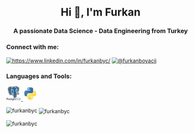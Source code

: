 <h1 align="center">Hi 👋, I'm Furkan</h1>
<h3 align="center">A passionate Data Science - Data Engineering from Turkey</h3>

<h3 align="left">Connect with me:</h3>
<p align="left">
<a href="https://linkedin.com/in/https://www.linkedin.com/in/furkanbyc/" target="blank"><img align="center" src="https://raw.githubusercontent.com/rahuldkjain/github-profile-readme-generator/master/src/images/icons/Social/linked-in-alt.svg" alt="https://www.linkedin.com/in/furkanbyc/" height="30" width="40" /></a>
<a href="https://medium.com/@furkanboyacii" target="blank"><img align="center" src="https://raw.githubusercontent.com/rahuldkjain/github-profile-readme-generator/master/src/images/icons/Social/medium.svg" alt="@furkanboyacii" height="30" width="40" /></a>
</p>

<h3 align="left">Languages and Tools:</h3>
<p align="left"> <a href="https://www.postgresql.org" target="_blank" rel="noreferrer"> <img src="https://raw.githubusercontent.com/devicons/devicon/master/icons/postgresql/postgresql-original-wordmark.svg" alt="postgresql" width="40" height="40"/> </a> <a href="https://www.python.org" target="_blank" rel="noreferrer"> <img src="https://raw.githubusercontent.com/devicons/devicon/master/icons/python/python-original.svg" alt="python" width="40" height="40"/> </a> </p>

<p><img align="left" src="https://github-readme-stats.vercel.app/api/top-langs?username=furkanbyc&show_icons=true&locale=en&layout=compact" alt="furkanbyc" /></p>

<p>&nbsp;<img align="center" src="https://github-readme-stats.vercel.app/api?username=furkanbyc&show_icons=true&locale=en" alt="furkanbyc" /></p>

<p><img align="center" src="https://github-readme-streak-stats.herokuapp.com/?user=furkanbyc&" alt="furkanbyc" /></p>
